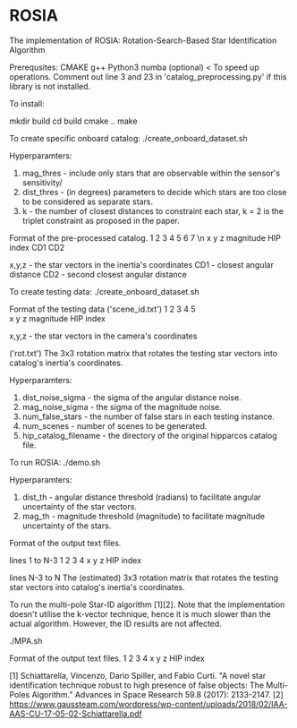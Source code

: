 # ROSIA

The implementation of ROSIA: Rotation-Search-Based Star Identification Algorithm

Prerequsites:
CMAKE
g++
Python3
numba (optional) < To speed up operations. Comment out line 3 and 23 in 'catalog_preprocessing.py' if this library is not installed.

To install:

mkdir build
cd build
cmake ..
make

To create specific onboard catalog:
./create_onboard_dataset.sh

Hyperparamters:
1) mag_thres - include only stars that are observable within the sensor's sensitivity/
2) dist_thres - (in degrees) parameters to decide which stars are too close to be considered as separate stars. 
3) k - the number of closest distances to constraint each star, k = 2 is the triplet constraint as proposed in the paper.

Format of the pre-processed catalog.
1 2 3     4         5       6    7 \n
x y z magnitude HIP index  CD1  CD2

x,y,z - the star vectors in the inertia's coordinates
CD1 - closest angular distance
CD2 - second closest angular distance

To create testing data:
./create_onboard_dataset.sh

Format of the testing data ('scene_id.txt')
1 2 3     4        5     
x y z magnitude HIP index

x,y,z - the star vectors in the camera's coordinates

('rot.txt')
The 3x3 rotation matrix that rotates the testing star vectors into catalog's inertia's coordinates.

Hyperparamters:
1) dist_noise_sigma - the sigma of the angular distance noise.
2) mag_noise_sigma - the sigma of the magnitude noise.
3) num_false_stars - the number of false stars in each testing instance.
4) num_scenes - number of scenes to be generated.
5) hip_catalog_filename - the directory of the original hipparcos catalog file.

To run ROSIA:
./demo.sh 

Hyperparamters:
1) dist_th - angular distance threshold (radians) to facilitate angular uncertainty of the star vectors.
2) mag_th - magnitude threshold (magnitude) to facilitate magnitude uncertainty of the stars.

Format of the output text files.

lines 1 to N-3
1 2 3     4 
x y z HIP index

lines N-3 to N
The (estimated) 3x3 rotation matrix that rotates the testing star vectors into catalog's inertia's coordinates.


To run the multi-pole Star-ID algorithm [1][2]. Note that the implementation doesn't utilise the k-vector technique, hence it is much slower than the actual algorithm. However, the ID results are not affected. 

./MPA.sh

Format of the output text files.
1 2 3     4 
x y z HIP index


[1] Schiattarella, Vincenzo, Dario Spiller, and Fabio Curti. "A novel star identification technique robust to high presence of false objects: The Multi-Poles Algorithm." Advances in Space Research 59.8 (2017): 2133-2147.
[2] https://www.gaussteam.com/wordpress/wp-content/uploads/2018/02/IAA-AAS-CU-17-05-02-Schiattarella.pdf


